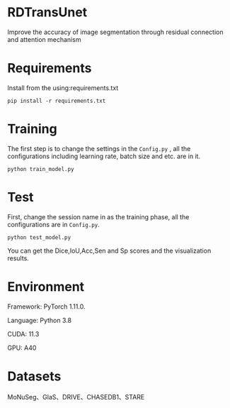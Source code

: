 # RDTransUnet
Improve the accuracy of image segmentation through residual connection and attention mechanism
# Requirements
Install from the using:requirements.txt
```
pip install -r requirements.txt
```
# Training
The first step is to change the settings in the `Config.py` , all the configurations including learning rate, batch size and etc. are in it.
```
python train_model.py
```
# Test
First, change the session name in as the training phase, all the configurations are in `Config.py`.
```
python test_model.py
```
You can get the Dice,IoU,Acc,Sen and Sp scores and the visualization results.
# Environment
Framework: PyTorch 1.11.0.

Language: Python 3.8

CUDA: 11.3

GPU: A40
# Datasets
MoNuSeg、GlaS、DRIVE、CHASEDB1、STARE
